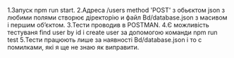 1.Запуск npm run start.
2.Адреса /users method 'POST' з обьєктом json з любими полями створює діректорію и файл
Bd/database.json з масивом і першим обʼєктом.
3.Тести проводив в POSTMAN.
4.Є можливість тестуваня find user by id і  create user за допомогою команди 
npm run test
5.Тести працюють лише за наявності Bd/database.json і то с помилками, які я ще не знаю як виправити.
